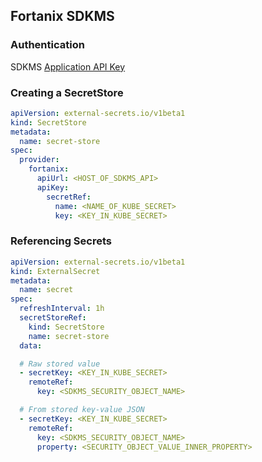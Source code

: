 ## Fortanix SDKMS

### Authentication

SDKMS [Application API Key](https://support.fortanix.com/hc/en-us/articles/360015941132-Authentication)

### Creating a SecretStore

```yaml
apiVersion: external-secrets.io/v1beta1
kind: SecretStore
metadata:
  name: secret-store
spec:
  provider:
    fortanix:
      apiUrl: <HOST_OF_SDKMS_API>
      apiKey:
        secretRef:
          name: <NAME_OF_KUBE_SECRET>
          key: <KEY_IN_KUBE_SECRET>
```

### Referencing Secrets

```yaml
apiVersion: external-secrets.io/v1beta1
kind: ExternalSecret
metadata:
  name: secret
spec:
  refreshInterval: 1h
  secretStoreRef:
    kind: SecretStore
    name: secret-store
  data:

  # Raw stored value
  - secretKey: <KEY_IN_KUBE_SECRET>
    remoteRef:
      key: <SDKMS_SECURITY_OBJECT_NAME>

  # From stored key-value JSON
  - secretKey: <KEY_IN_KUBE_SECRET>
    remoteRef:
      key: <SDKMS_SECURITY_OBJECT_NAME>
      property: <SECURITY_OBJECT_VALUE_INNER_PROPERTY>
```
